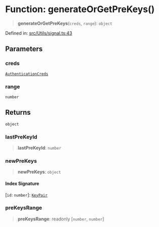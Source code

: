 # Function: generateOrGetPreKeys()

> **generateOrGetPreKeys**(`creds`, `range`): `object`

Defined in: [src/Utils/signal.ts:43](https://github.com/Fokusdotid/bail/blob/a029a4f9908cd3806112e8438f5a31dda1376b84/src/Utils/signal.ts#L43)

## Parameters

### creds

[`AuthenticationCreds`](../type-aliases/AuthenticationCreds.md)

### range

`number`

## Returns

`object`

### lastPreKeyId

> **lastPreKeyId**: `number`

### newPreKeys

> **newPreKeys**: `object`

#### Index Signature

\[`id`: `number`\]: [`KeyPair`](../type-aliases/KeyPair.md)

### preKeysRange

> **preKeysRange**: readonly \[`number`, `number`\]
